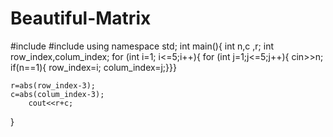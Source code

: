# Beautiful-Matrix
#include <iostream>
#include<cmath>
using namespace std;
int main(){
    int n,c ,r;
    int row_index,colum_index;
    for (int i=1; i<=5;i++){
        for (int j=1;j<=5;j++){
            cin>>n;
            if(n==1){
            row_index=i;
            colum_index=j;}}}
                
    r=abs(row_index-3);
    c=abs(colum_index-3);
        cout<<r+c;
}
